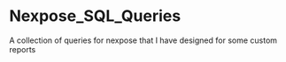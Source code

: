 # Nexpose_SQL_Queries
A collection of queries for nexpose that I have designed for some custom reports
